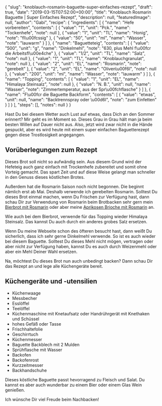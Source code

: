 {
    "slug": "knoblauch-rosmarin-baguette-super-einfaches-rezept",
    "draft": true,
    "date": "2019-03-15T07:52:00+00:00",
    "title": "Knoblauch Rosmarin Baguette | Super Einfaches Rezept",
    "description": null,
    "featuredImage": null,
    "author": "Gabi",
    "recipe": {
        "ingredients": [
            {
                "name": "Hefe vorbereiten",
                "contents": [
                    {
                        "value": "1",
                        "unit": "Pck.",
                        "name": "Tockenhefe",
                        "note": null
                    },
                    {
                        "value": "1",
                        "unit": "TL",
                        "name": "Honig",
                        "note": "fl\u00fcssig"
                    },
                    {
                        "value": "50",
                        "unit": "ml",
                        "name": "Wasser",
                        "note": "lauwarm"
                    }
                ]
            },
            {
                "name": "Baguetteteig",
                "contents": [
                    {
                        "value": "500",
                        "unit": "g",
                        "name": "Dinkelmehl",
                        "note": "630, plus Mehl f\u00fcr die Arbeitsfl\u00e4che"
                    },
                    {
                        "value": "1\/2",
                        "unit": "TL",
                        "name": "Salz",
                        "note": null
                    },
                    {
                        "value": "1",
                        "unit": "TL",
                        "name": "Knoblauchgranulat",
                        "note": null
                    },
                    {
                        "value": "2",
                        "unit": "EL",
                        "name": "Rosmarin",
                        "note": "gerebelt"
                    },
                    {
                        "value": "2",
                        "unit": "EL",
                        "name": "Oliven\u00f6l",
                        "note": null
                    },
                    {
                        "value": "200",
                        "unit": "ml",
                        "name": "Wasser",
                        "note": "lauwarm"
                    }
                ]
            },
            {
                "name": "Topping",
                "contents": [
                    {
                        "value": "1",
                        "unit": "EL",
                        "name": "Himalaya Steinsalz",
                        "note": null
                    },
                    {
                        "value": "N. B.",
                        "unit": null,
                        "name": "Wasser",
                        "note": "Zimmertemperatur, aus der Spr\u00fchflasche"
                    }
                ]
            },
            {
                "name": "F\u00fcr die Baguette Backform",
                "contents": [
                    {
                        "value": "etwas",
                        "unit": null,
                        "name": "Backtrennspray oder \u00d6l",
                        "note": "zum Einfetten"
                    }
                ]
            }
        ],
        "steps": [],
        "notes": null
    }
}

Hast Du bei diesem Wetter auch Lust auf etwas, dass Dich an den Sommer erinnert? Mir geht es im Moment so. Dieses Grau in Grau hält man ja beim besten Willen auf Dauer nicht aus. Also, jetzt wird zwar nicht in die Hände gespuckt, aber es wird heute mit einem super einfachen Baguetterezept gegen diese Trostlosigkeit angegangen.

## Vorüberlegungen zum Rezept

Dieses Brot soll nicht so aufwändig sein. Aus diesem Grund wird der Hefeteig auch ganz einfach mit Trockenhefe zubereitet und somit ohne Vorteig gemacht. Das spart Zeit und auf diese Weise gelangt man schneller in den Genuss dieses köstlichen Brotes.

Außerdem hat die Rosmarin Saison noch nicht begonnen. Die beginnt nämlich erst ab Mai. Deshalb verwende ich gerebelten Rosmarin. Solltest Du dieses Brot einmal machen, wenn Du Frischen zur Verfügung hast, dann schau Dir zur Verwendung von Rosmarin beim Brotbacken sehr gern mein[ Bierbrot mit Rosmarin](https://kochfokus.de/artikel/so-backst-du-ein-leckeres-bierbrot-mit-rosmarin/ " Bierbrot mit Rosmarin") oder aber meine [Aprikosen Brioche mit Rosmarin](https://kochfokus.de/artikel/aprikosen-brioche-mit-rosmarin/ "Aprikosen Brioche mit Rosmarin") an.

Wie auch bei dem Bierbrot, verwende für das Topping wieder Himalaya Steinsalz. Das kannst Du auch durch ein anderes grobes Salz ersetzen.

Wenn Du meine Webseite schon des öfteren besucht hast, dann weißt Du sicherlich, dass ich sehr gerne Dinkelmehl verwende. So ist es auch wieder bei diesem Baguette. Solltest Du dieses Mehl nicht mögen, vertragen oder aber nicht zur Verfügung haben, kannst Du es auch durch Weizenmehl oder aber ein Mehl Deiner Wahl ersetzen.

Na, möchtest Du dieses Brot nun auch unbedingt backen? Dann schau Dir das Rezept an und lege alle Küchengeräte bereit.


## Küchengeräte und -utensilien
- Küchenwaage
- Messbecher
- Esslöffel
- Teelöffel
- Küchenmaschine mit Knetaufsatz oder Handrührgerät mit Knethaken und Schüssel
- hohes Gefäß oder Tasse
- Frischhaltefolie
- Geschirrtuch
- Küchenmesser
- Baguette Backblech mit 2 Mulden
- Sprühflasche mit Wasser
- Backofen
- Backofenrost
- Kurzzeitmesser
- Backhandschuhe

Dieses köstliche Baguette passt hevorragend zu Fleisch und Salat. Du kannst es aber auch wunderbar zu einem Bier oder einem Glas Wein genießen.

Ich wünsche Dir viel Freude beim Nachbacken!